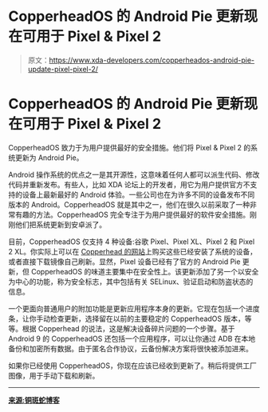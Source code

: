 # CopperheadOS 的 Android Pie 更新现在可用于 Pixel & Pixel 2

> 原文：<https://www.xda-developers.com/copperheados-android-pie-update-pixel-pixel-2/>

# CopperheadOS 的 Android Pie 更新现在可用于 Pixel & Pixel 2

CopperheadOS 致力于为用户提供最好的安全措施。他们将 Pixel & Pixel 2 的系统更新为 Android Pie。

Android 操作系统的优点之一是其开源性，这意味着任何人都可以派生代码、修改代码并重新发布。有些人，比如 XDA 论坛上的开发者，用它为用户提供官方不支持的设备上最新最好的 Android 体验。一些公司也在为许多不同的设备发布不同版本的 Android。CopperheadOS 就是其中之一，他们在很久以前采取了一种非常有趣的方法。CopperheadOS 完全专注于为用户提供最好的软件安全措施。刚刚他们把系统更新到安卓派了。

目前，CopperheadOS 仅支持 4 种设备:谷歌 Pixel、Pixel XL、Pixel 2 和 Pixel 2 XL。你实际上可以在 [Copperhead 的网站](https://copperhead.co/android/store)上购买这些已经安装了系统的设备，或者直接下载镜像自己刷新。显然，Pixel 设备已经有了官方的 Android Pie 更新，但 CopperheadOS 的味道主要集中在安全性上。该更新添加了另一个以安全为中心的功能，称为安全标志，其中包括有关 SELinux、验证启动和防盗状态的信息。

一个更面向普通用户的附加功能是更新应用程序本身的更新。它现在包括一个进度条，让你手动检查更新，选择留在以前的主要稳定的 CopperheadOS 版本，等等。根据 Copperhead 的说法，这是解决设备碎片问题的一个步骤。基于 Android 9 的 CopperheadOS 还包括一个应用程序，可以让你通过 ADB 在本地备份和加密所有数据。由于匿名合作协议，云备份解决方案将很快被添加进来。

如果你已经使用 CopperheadOS，你现在应该已经收到更新了。稍后将提供工厂图像，用于手动下载和刷新。

* * *

[**来源:铜斑蛇博客**](https://copperhead.co/blog/2019/03/26/copperheados-pie-release)
